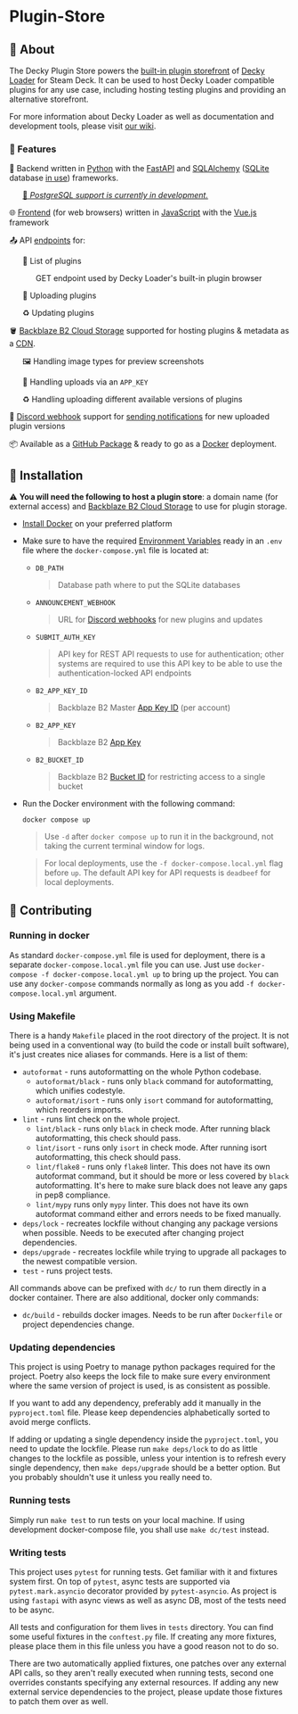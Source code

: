# Plugin-Store

## 📖 About
The Decky Plugin Store powers the [built-in plugin storefront](https://plugins.deckbrew.xyz/) of [Decky Loader](https://github.com/SteamDeckHomebrew/decky-loader) for Steam Deck. It can be used to host Decky Loader compatible plugins for any use case, including hosting testing plugins and providing an alternative storefront.

For more information about Decky Loader as well as documentation and development tools, please visit [our wiki](https://deckbrew.xyz/).

### 🎨 Features

🐍 Backend written in [Python](https://www.python.org/) with the [FastAPI](https://fastapi.tiangolo.com/) and [SQLAlchemy](https://www.sqlalchemy.org/) ([SQLite](https://www.sqlite.org/index.html) database [in use](https://github.com/SteamDeckHomebrew/decky-plugin-store/blob/main/plugin_store/database/database.py)) frameworks.

[<ul> 🏤 <i>PostgreSQL support is currently in development.</i> </ul>](https://github.com/SteamDeckHomebrew/decky-plugin-store/pull/54)

🌐 [Frontend](https://github.com/SteamDeckHomebrew/decky-plugin-store/blob/main/plugin_store/templates/plugin_browser.html) (for web browsers) written in [JavaScript](https://developer.mozilla.org/en-US/docs/Web/javascript) with the [Vue.js](https://vuejs.org/) framework

📤 API [endpoints](https://github.com/SteamDeckHomebrew/decky-plugin-store/blob/main/plugin_store/api/__init__.py) for:
  <ul>

  📃 List of plugins 
  <ul>GET endpoint used by Decky Loader's built-in plugin browser</ul>

  📩 Uploading plugins
  
  ♻️ Updating plugins
  </ul>

🪣 [Backblaze B2 Cloud Storage](https://www.backblaze.com/cloud-storage) supported for hosting plugins & metadata as a [CDN](https://github.com/SteamDeckHomebrew/decky-plugin-store/blob/main/plugin_store/cdn.py).

<ul>

🖼️ Handling image types for preview screenshots

🔑 Handling uploads via an `APP_KEY` 

♻️ Handling uploading different available versions of plugins
</ul>

💬 [Discord webhook](https://discord.com/developers/docs/resources/webhook) support for [sending notifications](https://github.com/SteamDeckHomebrew/decky-plugin-store/blob/main/plugin_store/discord.py) for new uploaded plugin versions

📦 Available as a [GitHub Package](https://github.com/SteamDeckHomebrew/decky-plugin-store/pkgs/container/decky-plugin-store) & ready to go as a [Docker](https://www.docker.com/) deployment.

## 💾 Installation
⚠️ **You will need the following to host a plugin store**: a domain name (for external access) and [Backblaze B2 Cloud Storage](https://www.backblaze.com/cloud-storage) to use for plugin storage.   
  
- [Install Docker](https://docs.docker.com/get-docker/) on your preferred platform

- Make sure to have the required [Environment Variables](https://docs.docker.com/engine/reference/run/#environment-variables) ready in an `.env` file where the `docker-compose.yml` file is located at:

  - `DB_PATH`
    > Database path where to put the SQLite databases
  - `ANNOUNCEMENT_WEBHOOK`
    > URL for [Discord webhooks](https://support.discord.com/hc/en-us/articles/228383668-Intro-to-Webhooks) for new plugins and updates
  - `SUBMIT_AUTH_KEY`
    > API key for REST API requests to use for authentication; other systems are required to use this API key to be able to use the authentication-locked API endpoints
  - `B2_APP_KEY_ID`
    >  Backblaze B2 Master [App Key ID](https://www.backblaze.com/docs/cloud-storage-application-keys) (per account) 
  - `B2_APP_KEY`
    > Backblaze B2 [App Key](https://www.backblaze.com/docs/cloud-storage-application-keys) 
  - `B2_BUCKET_ID`
    > Backblaze B2 [Bucket ID](https://www.backblaze.com/docs/cloud-storage-application-keys) for restricting access to a single bucket
    
- Run the Docker environment with the following command:
  
  `docker compose up`

  > Use `-d` after `docker compose up` to run it in the background, not taking the current terminal window for logs.
  
  > For local deployments, use the `-f docker-compose.local.yml` flag before `up`. The default API key for API requests is `deadbeef` for local deployments.

## 🤝 Contributing

### Running in docker

As standard `docker-compose.yml` file is used for deployment, there is a separate `docker-compose.local.yml` file you 
can use. Just use `docker-compose -f docker-compose.local.yml up` to bring up the project. You can use any 
`docker-compose` commands normally as long as you add `-f docker-compose.local.yml` argument.

### Using Makefile

There is a handy `Makefile` placed in the root directory of the project. It is not being used in a conventional way
(to build the code or install built software), it's just creates nice aliases for commands. Here is a list of them:

- `autoformat` - runs autoformatting on the whole Python codebase.
  - `autoformat/black` - runs only `black` command for autoformatting, which unifies codestyle.
  - `autoformat/isort` - runs only `isort` command for autoformatting, which reorders imports.
- `lint` - runs lint check on the whole project.
  - `lint/black` - runs only `black` in check mode. After running black autoformatting, this check should pass.
  - `lint/isort` - runs only `isort` in check mode. After running isort autoformatting, this check should pass.
  - `lint/flake8` - runs only `flake8` linter. This does not have its own autoformat command, but it should be more
    or less covered by `black` autoformatting. It's here to make sure black does not leave any gaps in pep8 compliance.
  - `lint/mypy` runs only `mypy` linter. This does not have its own autoformat command either and errors needs to be 
    fixed manually. 
- `deps/lock` - recreates lockfile without changing any package versions when possible. Needs to be executed after 
  changing project dependencies.
- `deps/upgrade` - recreates lockfile while trying to upgrade all packages to the newest compatible version.
- `test` - runs project tests.

All commands above can be prefixed with `dc/` to run them directly in a docker container. There are also additional,
docker only commands:
- `dc/build` - rebuilds docker images. Needs to be run after `Dockerfile` or project dependencies change. 

### Updating dependencies

This project is using Poetry to manage python packages required for the project. Poetry also keeps the lock file to make
sure every environment where the same version of project is used, is as consistent as possible.

If you want to add any dependency, preferably add it manually in the `pyproject.toml` file. Please keep dependencies
alphabetically sorted to avoid merge conflicts.

If adding or updating a single dependency inside the `pyproject.toml`, you need to update the lockfile. Please run
`make deps/lock` to do as little changes to the lockfile as possible, unless your intention is to refresh every single
dependency, then `make deps/upgrade` should be a better option. But you probably shouldn't use it unless you really
need to.

### Running tests

Simply run `make test` to run tests on your local machine. If using development docker-compose file, you shall use
`make dc/test` instead. 

### Writing tests

This project uses `pytest` for running tests. Get familiar with it and fixtures system first. On top of `pytest`, async
tests are supported via `pytest.mark.asyncio` decorator provided by `pytest-asyncio`. As project is using `fastapi` with
async views as well as async DB, most of the tests need to be async.

All tests and configuration for them lives in `tests` directory. You can find some useful fixtures in the `conftest.py`
file. If creating any more fixtures, please place them in this file unless you have a good reason not to do so.

There are two automatically applied fixtures, one patches over any external API calls, so they aren't really executed
when running tests, second one overrides constants specifying any external resources. If adding any new external service
dependencies to the project, please update those fixtures to patch them over as well.